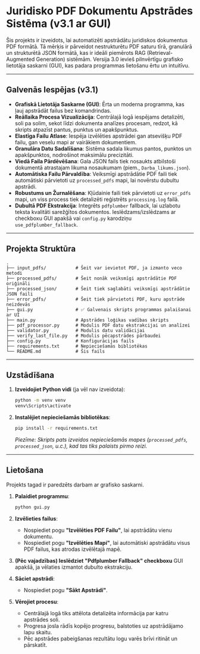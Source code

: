 # **Juridisko PDF Dokumentu Apstrādes Sistēma (v3.1 ar GUI)**

Šis projekts ir izveidots, lai automatizēti apstrādātu juridiskos dokumentus PDF formātā. Tā mērķis ir pārveidot nestrukturētu PDF saturu tīrā, granulārā un strukturētā JSON formātā, kas ir ideāli piemērots RAG (Retrieval-Augmented Generation) sistēmām. Versija 3.0 ievieš pilnvērtīgu grafisko lietotāja saskarni (GUI), kas padara programmas lietošanu ērtu un intuitīvu.


---

## **Galvenās Iespējas (v3.1)**

* **Grafiskā Lietotāja Saskarne (GUI)**: Ērta un moderna programma, kas ļauj apstrādāt failus bez komandrindas.
* **Reāllaika Procesa Vizualizācija**: Centrālajā logā iespējams detalizēti, soli pa solim, sekot līdzi dokumenta analīzes procesam, redzot, kā skripts atpazīst pantus, punktus un apakšpunktus.
* **Elastīga Failu Atlase**: Iespēja izvēlēties apstrādei gan atsevišķu PDF failu, gan veselu mapi ar vairākiem dokumentiem.
* **Granulāra Datu Sadalīšana**: Sistēma sadala likumus pantos, punktos un apakšpunktos, nodrošinot maksimālu precizitāti.
* **Viedā Faila Pārdēvēšana**: Gala JSON fails tiek nosaukts atbilstoši dokumentā atrastajam likuma nosaukumam (piem., `Darba_likums.json`).
* **Automātiska Failu Pārvaldība**: Veiksmīgi apstrādātie PDF faili tiek automātiski pārvietoti uz `processed_pdfs` mapi, lai novērstu dubultu apstrādi.
* **Robustums un Žurnalēšana**: Kļūdainie faili tiek pārvietoti uz `error_pdfs` mapi, un viss process tiek detalizēti reģistrēts `processing.log` failā.
* **Dubultā PDF Ekstrakcija**: Integrēts `pdfplumber` fallback, lai uzlabotu teksta kvalitāti sarežģītos dokumentos. Ieslēdzams/izslēdzams ar checkboxu GUI apakšā vai `config.py` karodziņu `use_pdfplumber_fallback`. 

---

## **Projekta Struktūra**

```
.
├── input_pdfs/           # Šeit var ievietot PDF, ja izmanto veco metodi
├── processed_pdfs/       # Šeit nonāk veiksmīgi apstrādātie PDF oriģināli
├── processed_json/       # Šeit tiek saglabāti veiksmīgi apstrādātie JSON faili
├── error_pdfs/           # Šeit tiek pārvietoti PDF, kuru apstrāde neizdevās
├── gui.py                # ✅ Galvenais skripts programmas palaišanai ar UI
├── main.py               # Apstrādes loģikas vadības skripts
├── pdf_processor.py      # Modulis PDF datu ekstrakcijai un analīzei
├── validator.py          # Modulis datu validācijai
├── verify_last_file.py   # Modulis pēcapstrādes pārbaudei
├── config.py             # Konfigurācijas fails
├── requirements.txt      # Nepieciešamās bibliotēkas
└── README.md             # Šis fails
```

---

## **Uzstādīšana**

1.  **Izveidojiet Python vidi** (ja vēl nav izveidota):
    ```bash
    python -m venv venv
    venv\Scripts\activate
    ```

2.  **Instalējiet nepieciešamās bibliotēkas**:
    ```bash
    pip install -r requirements.txt
    ```
    *Piezīme: Skripts pats izveidos nepieciešamās mapes (`processed_pdfs`, `processed_json`, u.c.), kad tas tiks palaists pirmo reizi.*

---

## **Lietošana**

Projekts tagad ir paredzēts darbam ar grafisko saskarni.

1.  **Palaidiet programmu**:
    ```bash
    python gui.py
    ```

2.  **Izvēlieties failus**:
    * Nospiediet pogu **"Izvēlēties PDF Failu"**, lai apstrādātu vienu dokumentu.
    * Nospiediet pogu **"Izvēlēties Mapi"**, lai automātiski apstrādātu visus PDF failus, kas atrodas izvēlētajā mapē.

3.  **(Pēc vajadzības) Ieslēdziet "Pdfplumber Fallback" checkboxu** GUI apakšā, ja vēlaties izmantot dubulto ekstrakciju.

4.  **Sāciet apstrādi**:
    * Nospiediet pogu **"Sākt Apstrādi"**.

5.  **Vērojiet procesu**:
    * Centrālajā logā tiks attēlota detalizēta informācija par katru apstrādes soli.
    * Progresa josla rādīs kopējo progresu, balstoties uz apstrādājamo lapu skaitu.
    * Pēc apstrādes pabeigšanas rezultātu logu varēs brīvi ritināt un pārskatīt.